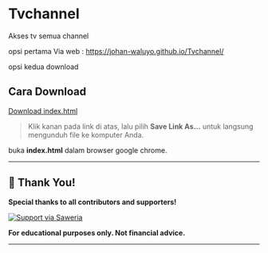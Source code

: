 # Tvchannel
Akses tv semua channel

opsi pertama Via web :
https://johan-waluyo.github.io/Tvchannel/

opsi kedua download 

## Cara Download

[Download index.html](https://github.com/johan-waluyo/Tvchannel/raw/main/index.html)

> Klik kanan pada link di atas, lalu pilih **Save Link As...** untuk langsung mengunduh file ke komputer Anda.

buka **index.html** dalam browser google chrome.


---

## 🎉 Thank You!

**Special thanks to all contributors and supporters!**

[![Support via Saweria](https://img.shields.io/badge/Support%20via-Saweria-orange?style=flat-square&logo=buy-me-a-coffee&logoColor=white)](https://saweria.co/johanwaluyo)

**For educational purposes only. Not financial advice.**

---
